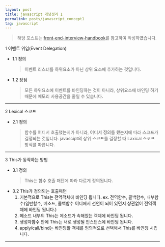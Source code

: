 ```yaml
---
layout: post
title: javascript 개념정리 1
permalink: posts/javascript_concept1
tag: javascript
---
```


> 해당 포스트는 [front-end-interview-handbook](https://github.com/yangshun/front-end-interview-handbook/blob/master/Translations/Korean/questions/javascript-questions.md#%ED%94%84%EB%A1%9C%ED%86%A0%ED%83%80%EC%9E%85-%EC%83%81%EC%86%8D%EC%9D%B4-%EC%96%B4%EB%96%BB%EA%B2%8C-%EC%9E%91%EB%8F%99%ED%95%98%EB%8A%94%EC%A7%80-%EC%84%A4%EB%AA%85%ED%95%98%EC%84%B8%EC%9A%94)를 참고하여 작성하였습니다.

1 이벤트 위임(Event Delegation)

- 1.1 정의
  > 이벤트 리스너를 하위요소가 아닌 상위 요소에 추가하는 것입니다.
- 1.2 장점
  > 모든 하위요소에 이벤트를 바인딩하는 것이 아니라, 상위요소에 바인딩 하기 때문에 메모리 사용공간을 줄일 수 있습니다.

---

2 Lexical 스코프

- 2.1 정의
  > 함수를 어디서 호출했는지가 아니라, 어디서 정의를 했는지에 따라 스코프가 결정되는 것입니다.
  > javascipt의 상위 스코프를 결정할 때 Laxical 스코프 방식를 따릅니다.

---

3 This가 동작하는 방법

- 3.1 정의
  > This는 함수 호출 패턴에 따라 다르게 정의됩니다.
- 3.2 This가 정의되는 호출패턴
  1.  기본적으로 This는 전역객체에 바인딩 됩니다. ex. 전역함수, 콜백함수, 내부함수(일반함수, 메소드, 콜백함수 어디에서 선언이 되어 있던지 상관없이 전역객체에 바인딩 됩니다.)
  2.  메소드 내부의 This는 메소드가 속해있는 객체에 바인딩 됩니다.
  3.  생성자함수 안에 This는 새로 생성될 인스턴스에 바인딩 됩니다.
  4.  apply/call/bind는 바인딩할 객체를 임의적으로 선택해서 This를 바인딩 시킵니다.

---
